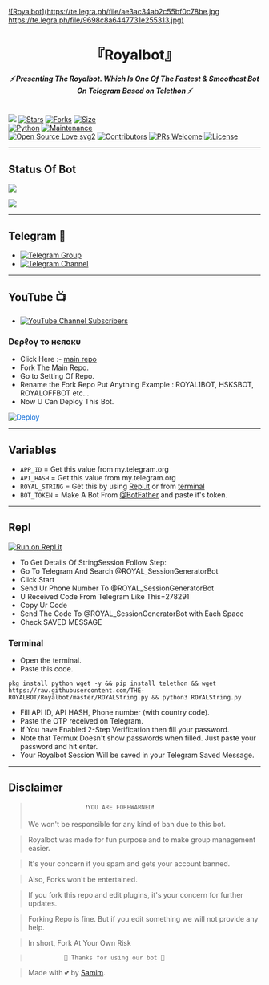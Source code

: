 [![Royalbot](https://te.legra.ph/file/ae3ac34ab2c55bf0c78be.jpg https://te.legra.ph/file/9698c8a6447731e255313.jpg)](https://github.com/THE-ROYALBOT/ROYALBOT)


<h1 align="center">
<b> 『Royalbot』 </b>
</h1>

<h6 align="center">
  <b>⚡ Presenting The Royalbot. Which Is One Of The Fastest & Smoothest Bot On Telegram Based on Telethon ⚡</b>
</h6>


[![](https://img.shields.io/badge/Royalbot-v1.0-blue)](#)
[![Stars](https://img.shields.io/github/stars/ROYAL-AI/Royalbot?style=flat-square&color=yellow)](https://github.com/THE-ROYALBOT/Royalbot/stargazers)
[![Forks](https://img.shields.io/github/forks/ROYAL-AI/Royalbot?style=flat-square&color=orange)](https://github.com/THE-ROYALBOTI/Royalbot/fork)
[![Size](https://img.shields.io/github/repo-size/ROYAL-AI/Royalbot?style=flat-square&color=green)](https://github.com/THE-ROYALBOT/Royalbot/)   
[![Python](https://img.shields.io/badge/Python-v3.10.2-blue)](https://www.python.org/)
[![Maintenance](https://img.shields.io/badge/Maintained%3F-yes-green.svg)](https://github.com/ROYAL-AI/Royalbot/graphs/commit-activity)   
[![Open Source Love svg2](https://badges.frapsoft.com/os/v2/open-source.svg?v=103)](https://github.com/ROYAL-AI/Royalbot)
[![Contributors](https://img.shields.io/github/contributors/ROYAL-AI/Royalbot?style=flat-square&color=green)](https://github.com/THE-ROYALBOT/Royalbot/graphs/contributors)
[![PRs Welcome](https://img.shields.io/badge/PRs-welcome-brightgreen.svg?style=flat-square)](https://makeapullrequest.com)
[![License](https://img.shields.io/badge/License-AGPL-blue)](https://github.com/ROYAL-AI/Royalbot/blob/main/LICENSE)   

------

## Status Of Bot 
<p align="left">
    <a href="https://github.com/THE-ROYALBOT/Royalbot/network/members"><img src="https://img.shields.io/github/forks/ROYAL-AI/Royalbot?label=Forks&logoColor=Black&style=social"></a><p align="left"><a href="https://github.com/THE-ROYALBOT/Royalbot/stargazers"><img src="https://img.shields.io/github/stars/THE-ROYALBOT/Royalbot?logoColor=Blue&style=social"></a><p align="left"><a href="https://github.com/THE-ROYALBOT/Royalbot"></a><p align="left"><a href="https://github.com/THE-ROYALBOT/Royalbot?"></a>

------

## Telegram 🏪
- [![Telegram Group](https://img.shields.io/badge/Telegram-Group-brightgreen)](https://t.me/BR_guild)
- [![Telegram Channel](https://img.shields.io/badge/Telegram-Channel-brightgreen)](https://t.me/The_royal_users)

------

## YouTube 📺
- [![YouTube Channel Subscribers](https://img.shields.io/youtube/channel/subscribers/UCvp8PY25PTRhFDZjLv3sVfg?style=social)](https://www.youtube.com/channel/UCJh9x131aTSxV3xX6XiT8nA)

<h3> Dєρℓογ το нєяοκυ </h3>

- Click Here :- [main repo](https://github.com/THE-ROYALBOT/Royalbot)
- Fork The Main Repo.
- Go to Setting Of Repo.
- Rename the Fork Repo Put Anything Example : ROYAL1BOT, HSKSBOT, ROYALOFFBOT etc...
- Now U Can Deploy This Bot.

<a href="https://heroku.com/deploy/" rel="nofollow" style="background-color: initial; box-sizing: border-box; color: #0366d6; text-decoration-line: none;"><img alt="Deploy" data-canonical-src="https://www.herokucdn.com/deploy/button.svg" src="https://camo.githubusercontent.com/83b0e95b38892b49184e07ad572c94c8038323fb/68747470733a2f2f7777772e6865726f6b7563646e2e636f6d2f6465706c6f792f627574746f6e2e737667" style="border-style: none; box-sizing: initial; max-width: 100%;" /></a></div>
</a>

---------

## Variables

- `APP_ID`  =  Get this value from my.telegram.org
- `API_HASH`  =  Get this value from my.telegram.org
- `ROYAL_STRING`  =  Get this by using [Repl.it](#Repl) or from [terminal](#Terminal)
- `BOT_TOKEN`  =  Make A Bot From [@BotFather](https://t.me/botfather) and paste it's token.
------

## Repl

[![Run on Repl.it](https://replit.com/badge/github/THE-ROYALBOT/Royalbot)](https://replit.com/@KrishnaJaiswal1/Royalbot#main.py)

- To Get Details Of StringSession Follow Step: 
- Go To Telegram And Search @ROYAL_SessionGeneratorBot
- Click Start
- Send Ur Phone Number To @ROYAL_SessionGeneratorBot
- U Received Code From Telegram Like This=278291
- Copy Ur Code
- Send The Code To @ROYAL_SessionGeneratorBot with Each Space
- Check SAVED MESSAGE

### Terminal
- Open the terminal.
- Paste this code.

`pkg install python wget -y && pip install telethon && wget https://raw.githubusercontent.com/THE-ROYALBOT/Royalbot/master/ROYALString.py && python3 ROYALString.py`
- Fill API ID, API HASH, Phone number (with country code).
- Paste the OTP received on Telegram.
- If You have Enabled 2-Step Verification then fill your password.
- Note that Termux Doesn't show passwords when filled. Just paste your password and hit enter.
- Your Royalbot Session Will be saved in your Telegram Saved Message.



------
## Disclaimer
  
>                     ❗YOU ARE FOREWARNED❗
> We won't be responsible for any kind of ban due to this bot.

> Royalbot was made for fun purpose and to make group management easier.

> It's your concern if you spam and gets your account banned.

> Also, Forks won't be entertained.

> If you fork this repo and edit plugins, it's your concern for further updates.

> Forking Repo is fine. But if you edit something we will not provide any help.

> In short, Fork At Your Own Risk    

>               💖 Thanks for using our bot 💖

</details>


> Made with 💕 by [Samim](https://t.me/Samim3316).    
